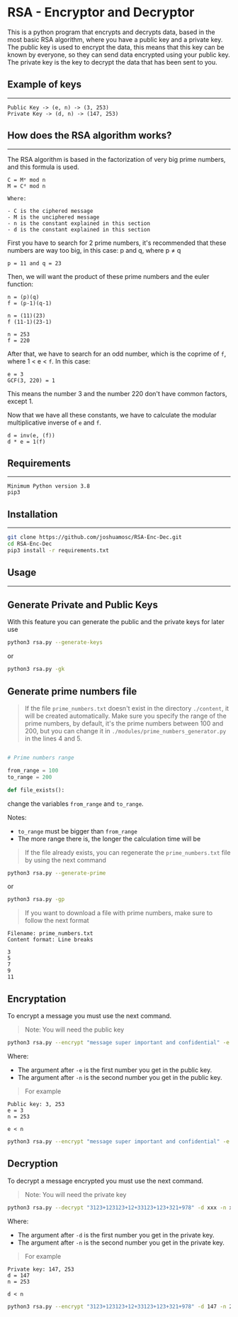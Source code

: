 # RSA - Encryptor and Decryptor

This is a python program that encrypts and decrypts data, based in the most basic RSA algorithm, where you have a public key and a private key. The public key is used to encrypt the data, this means that this key can be known by everyone, so they can send data encrypted using your public key. The private key is the key to decrypt the data that has been sent to you.

## Example of keys 
***

```
Public Key -> (e, n) -> (3, 253)
Private Key -> (d, n) -> (147, 253)
```

## How does the RSA algorithm works?
***

The RSA algorithm is based in the factorization of very big prime numbers, and this formula is used.

```
C = Mᵉ mod n
M = Cᵈ mod n

Where:

- C is the ciphered message
- M is the unciphered message
- n is the constant explained in this section
- d is the constant explained in this section
```

First you have to search for 2 prime numbers, it's recommended that these numbers are way too big, in this case: p and q, where p ≠ q

``
p = 11 and q = 23
``

Then, we will want the product of these prime numbers and the euler function:

```
n = (p)(q)
f = (p-1)(q-1)

n = (11)(23)
f (11-1)(23-1)

n = 253
f = 220
```

After that, we have to search for an odd number, which is the coprime of ``f``, where 1 < e < ``f``. In this case:

```
e = 3
GCF(3, 220) = 1
```

This means the number 3 and the number 220 don't have common factors, except 1.

Now that we have all these constants, we have to calculate the modular multiplicative inverse of ``e`` and ``f``.

```
d = inv(e, (f))
d * e = 1(f)
```

## Requirements
***

```
Minimum Python version 3.8
pip3
```

## Installation
***

```sh
git clone https://github.com/joshuamosc/RSA-Enc-Dec.git
cd RSA-Enc-Dec
pip3 install -r requirements.txt
```

## Usage
***

## Generate Private and Public Keys

With this feature you can generate the public and the private keys for later use

```sh
python3 rsa.py --generate-keys
```

or

```sh
python3 rsa.py -gk
```

## Generate prime numbers file

>If the file `prime_numbers.txt` doesn't exist in the directory `./content`, it will be created automatically. Make sure you specify the range of the prime numbers, by default, it's the prime numbers between 100 and 200, but you can change it in `./modules/prime_numbers_generator.py` in the lines 4 and 5.

```python

# Prime numbers range

from_range = 100
to_range = 200

def file_exists():
```

change the variables `from_range` and `to_range`. 

Notes:
 - `to_range` must be bigger than `from_range`
 - The more range there is, the longer the calculation time will be

> If the file already exists, you can regenerate the `prime_numbers.txt` file by using the next command 

```sh
python3 rsa.py --generate-prime
```
or
```sh
python3 rsa.py -gp
```
> If you want to download a file with prime numbers, make sure to follow the next format

```
Filename: prime_numbers.txt
Content format: Line breaks

3
5
7
9
11

```

## Encryptation

To encrypt a message you must use the next command.

> Note: You will need the public key

```sh
python3 rsa.py --encrypt "message super important and confidential" -e xxx -n xxx
```

Where:
- The argument after `-e` is the first number you get in the public key.
- The argument after `-n` is the second number you get in the public key.

> For example
```
Public key: 3, 253
e = 3
n = 253

e < n
```
```sh
python3 rsa.py --encrypt "message super important and confidential" -e 3 -n 253
```

## Decryption

To decrypt a message encrypted you must use the next command.

> Note: You will need the private key

```sh
python3 rsa.py --decrypt "3123+123123+12+33123+123+321+978" -d xxx -n xxx
```

Where:
- The argument after `-d` is the first number you get in the private key.
- The argument after `-n` is the second number you get in the private key.

> For example
```
Private key: 147, 253
d = 147
n = 253

d < n
```
```sh
python3 rsa.py --encrypt "3123+123123+12+33123+123+321+978" -d 147 -n 253
```

